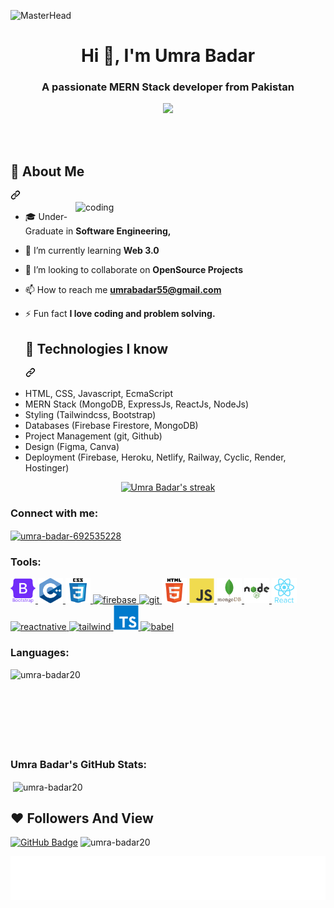 ![MasterHead](https://media.licdn.com/dms/image/C4D16AQHtEoLIoPcYOg/profile-displaybackgroundimage-shrink_200_800/0/1656073033079?e=2147483647&v=beta&t=37732nSDT_SO-rCkfC2lw24RH7tfrVrYm4lKrBDGOQw)
<h1 align="center">Hi 👋, I'm Umra Badar</h1>
<h3 align="center">A passionate MERN Stack developer from Pakistan</h3>

<p align="center" dir="auto">
<a href="https://github.com/Umra-Badar20"><img src="https://readme-typing-svg.herokuapp.com/?lines=MERN%20Stack%20Developer;Web-Developer%20;and;Self-taught-Programmer;Always%20learning%20new%20things&font=Fira%20Code&center=true&width=440&height=45&color=0844a3&vCenter=true&size=22"></a>
</p><br/><br/>
<div class="markdown-heading" dir="auto"><h2 class="heading-element" dir="auto">🙋 About Me</h2><a id="user-content--about-me" class="anchor" aria-label="Permalink: 🙋 About Me" href="#-about-me"><svg class="octicon octicon-link" viewBox="0 0 16 16" version="1.1" width="16" height="16" aria-hidden="true"><path d="m7.775 3.275 1.25-1.25a3.5 3.5 0 1 1 4.95 4.95l-2.5 2.5a3.5 3.5 0 0 1-4.95 0 .751.751 0 0 1 .018-1.042.751.751 0 0 1 1.042-.018 1.998 1.998 0 0 0 2.83 0l2.5-2.5a2.002 2.002 0 0 0-2.83-2.83l-1.25 1.25a.751.751 0 0 1-1.042-.018.751.751 0 0 1-.018-1.042Zm-4.69 9.64a1.998 1.998 0 0 0 2.83 0l1.25-1.25a.751.751 0 0 1 1.042.018.751.751 0 0 1 .018 1.042l-1.25 1.25a3.5 3.5 0 1 1-4.95-4.95l2.5-2.5a3.5 3.5 0 0 1 4.95 0 .751.751 0 0 1-.018 1.042.751.751 0 0 1-1.042.018 1.998 1.998 0 0 0-2.83 0l-2.5 2.5a1.998 1.998 0 0 0 0 2.83Z"></path></svg></a></div>
<img align="right" alt="coding" width="400" src="https://repository-images.githubusercontent.com/462900780/0a10af70-6cbf-46df-9071-0ff586a3b1d6">



- 🎓 Under-Graduate in **Software Engineering,**

- 🌱 I’m currently learning **Web 3.0**

- 👯 I’m looking to collaborate on **OpenSource Projects**

- 📫 How to reach me **umrabadar55@gmail.com**

- ⚡ Fun fact **I love coding and problem solving.**

  <div class="markdown-heading" dir="auto"><h2 class="heading-element" dir="auto">🚀 Technologies I know</h2><a id="user-content--technologies-i-know" class="anchor" aria-label="Permalink: 🚀 Technologies I know" href="#-technologies-i-know"><svg class="octicon octicon-link" viewBox="0 0 16 16" version="1.1" width="16" height="16" aria-hidden="true"><path d="m7.775 3.275 1.25-1.25a3.5 3.5 0 1 1 4.95 4.95l-2.5 2.5a3.5 3.5 0 0 1-4.95 0 .751.751 0 0 1 .018-1.042.751.751 0 0 1 1.042-.018 1.998 1.998 0 0 0 2.83 0l2.5-2.5a2.002 2.002 0 0 0-2.83-2.83l-1.25 1.25a.751.751 0 0 1-1.042-.018.751.751 0 0 1-.018-1.042Zm-4.69 9.64a1.998 1.998 0 0 0 2.83 0l1.25-1.25a.751.751 0 0 1 1.042.018.751.751 0 0 1 .018 1.042l-1.25 1.25a3.5 3.5 0 1 1-4.95-4.95l2.5-2.5a3.5 3.5 0 0 1 4.95 0 .751.751 0 0 1-.018 1.042.751.751 0 0 1-1.042.018 1.998 1.998 0 0 0-2.83 0l-2.5 2.5a1.998 1.998 0 0 0 0 2.83Z"></path></svg></a></div>
<ul dir="auto">
<li>HTML, CSS, Javascript, EcmaScript</li>
<li>MERN Stack (MongoDB, ExpressJs, ReactJs, NodeJs)</li>
<li>Styling (Tailwindcss, Bootstrap)</li>
<li>Databases (Firebase Firestore, MongoDB)</li>
<li>Project Management (git, Github)</li>
<li>Design (Figma, Canva)</li>
<li>Deployment (Firebase, Heroku, Netlify, Railway, Cyclic, Render, Hostinger)</li>
</ul>
<p align="center">
<a  href="https://github.com/Umra-Badar20">
 <img title="🔥 Get streak stats for your profile at git.io/streak-stats" alt="Umra Badar's streak" src="https://github-readme-streak-stats.herokuapp.com/?user=tayyaba-ali&theme=neon-dark"/>
</a>
  </p>
<h3 align="left">Connect with me:</h3>
<p align="left">
  
<a href="https://linkedin.com/in/umra-badar-692535228" target="blank"><img align="center" src="https://raw.githubusercontent.com/rahuldkjain/github-profile-readme-generator/master/src/images/icons/Social/linked-in-alt.svg" alt="umra-badar-692535228" height="30" width="40" /></a>
</p>

<h3 align="left">Tools:</h3>
<p align="left" > <a href="https://getbootstrap.com" target="_blank"  rel="noreferrer"> <img src="https://raw.githubusercontent.com/devicons/devicon/master/icons/bootstrap/bootstrap-plain-wordmark.svg" alt="bootstrap" width="40" height="40"/> </a> <a href="https://www.w3schools.com/cpp/" target="_blank" rel="noreferrer"> <img src="https://raw.githubusercontent.com/devicons/devicon/master/icons/cplusplus/cplusplus-original.svg" alt="cplusplus" width="40" height="40"/> </a> <a href="https://www.w3schools.com/css/" target="_blank" rel="noreferrer"> <img src="https://raw.githubusercontent.com/devicons/devicon/master/icons/css3/css3-original-wordmark.svg" alt="css3" width="40" height="40"/> </a> <a href="https://firebase.google.com/" target="_blank" rel="noreferrer"> <img src="https://www.vectorlogo.zone/logos/firebase/firebase-icon.svg" alt="firebase" width="40" height="40"/> </a> <a href="https://git-scm.com/" target="_blank" rel="noreferrer"> <img src="https://www.vectorlogo.zone/logos/git-scm/git-scm-icon.svg" alt="git" width="40" height="40"/> </a> <a href="https://www.w3.org/html/" target="_blank" rel="noreferrer"> <img src="https://raw.githubusercontent.com/devicons/devicon/master/icons/html5/html5-original-wordmark.svg" alt="html5" width="40" height="40"/> </a> <a href="https://developer.mozilla.org/en-US/docs/Web/JavaScript" target="_blank" rel="noreferrer"> <img src="https://raw.githubusercontent.com/devicons/devicon/master/icons/javascript/javascript-original.svg" alt="javascript" width="40" height="40"/> </a> <a href="https://www.mongodb.com/" target="_blank" rel="noreferrer"> <img src="https://raw.githubusercontent.com/devicons/devicon/master/icons/mongodb/mongodb-original-wordmark.svg" alt="mongodb" width="40" height="40"/> </a> <a href="https://nodejs.org" target="_blank" rel="noreferrer"> <img src="https://raw.githubusercontent.com/devicons/devicon/master/icons/nodejs/nodejs-original-wordmark.svg" alt="nodejs" width="40" height="40"/> </a> <a href="https://reactjs.org/" target="_blank" rel="noreferrer"> <img src="https://raw.githubusercontent.com/devicons/devicon/master/icons/react/react-original-wordmark.svg" alt="react" width="40" height="40"/> </a> <a href="https://reactnative.dev/" target="_blank" rel="noreferrer"> <img src="https://reactnative.dev/img/header_logo.svg" alt="reactnative" width="40" height="40"/> </a> <a href="https://tailwindcss.com/" target="_blank" rel="noreferrer"> <img src="https://www.vectorlogo.zone/logos/tailwindcss/tailwindcss-icon.svg" alt="tailwind" width="40" height="40"/> </a> <a href="https://www.typescriptlang.org/" target="_blank" rel="noreferrer"> <img src="https://raw.githubusercontent.com/devicons/devicon/master/icons/typescript/typescript-original.svg" alt="typescript&bg_color=0D1117" width="40" height="40"/> </a> <a href="https://babeljs.io/" target="_blank" rel="noreferrer"> <img src="https://www.vectorlogo.zone/logos/babeljs/babeljs-icon.svg" alt="babel" width="40" height="40"/> </a> </p>  

<h3 align="left">Languages:</h3>

<p><img align="left" src="https://github-readme-stats.vercel.app/api/top-langs?username=umra-badar20&show_icons=true&locale=en&layout=compact&bg_color=0D1117" alt="umra-badar20" /></p>
<br/><br/><br/><br/><br/><br/><br/>


  
<h3 align="left">Umra Badar's GitHub Stats:</h3>
<p>&nbsp;<img align="center" src="https://github-readme-stats.vercel.app/api?username=umra-badar20&show_icons=true&locale=en&theme=neon" alt="umra-badar20" /></p>

<h2 class="heading-element" dir="auto">❤ Followers And View</h2>


<a href="https://github.com/Umra-Badar20?tab=followers">
<p align="left">
<a href="https://github.com/Umra-Badar20?tab=followers"><img src="https://img.shields.io/github/followers/Umra-Badar20?label=Followers&style=social" alt="GitHub Badge"></a>
<img src="https://komarev.com/ghpvc/?username=umra-badar20&label=Profile%20views&color=0e75b6&style=flat" alt="umra-badar20" /> 
</p>

<p dir="auto"><a target="_blank" rel="noopener noreferrer nofollow" href="https://raw.githubusercontent.com/aliaftabsheikh/aliaftabsheikh/c3862be6d86d0d9b863c38a1c4e24f76e79484b0/Thanks.svg"><img align="center" height="70" alt="Thanks" width="100%" src="https://raw.githubusercontent.com/aliaftabsheikh/aliaftabsheikh/c3862be6d86d0d9b863c38a1c4e24f76e79484b0/Thanks.svg" style="max-width: 100%;"></a></p>

